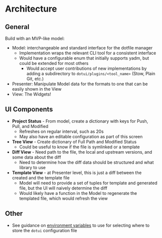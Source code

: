 # Architecture

## General

Build with an MVP-like model:

- Model: interchangeable and standard interface for the dotfile manager
    - Implementation wraps the relevant CLI tool for a consistent interface
    - Would have a configurable enum that initially supports yadm, but could be extended for most others
        - Would accept user contributions of new implementations by adding a subdirectory to `dotui/plugins/<tool_name>` (Stow, Plain Git, etc.)
- Presenter: Manipulate Model data for the formats to one that can be easily shown in the View
- View: The Widgets!

## UI Components

- **Project Status** - From model, create a dictionary with keys for Push, Pull, and Modified
    - Refreshes on regular interval, such as 20s
    - May also have an editable configuration as part of this screen
- **Tree View** - Create dictionary of Full Path and Modified Status
    - Could be useful to know if the file is symlinked or a template
- **Diff View** - Need path to the file, the local and upstream versions, and some data about the diff
    - Need to determine how the diff data should be structured and what library to use
- **Template View** - at Presenter level, this is just a diff between the created and the template file
    - Model will need to provide a set of tuples for template and generated file, but the UI will naively determine the diff
    - Would likely have a function in the Model to regenerate the templated file, which would refresh the view

## Other

- See guidance on [environment variables](https://0x46.net/thoughts/2019/02/01/dotfile-madness/) to use for selecting where to store the `dotui` configuration file

